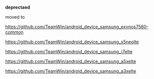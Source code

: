 **deprectaed**

moved to

https://github.com/TeamWin/android_device_samsung_exynos7580-common

https://github.com/TeamWin/android_device_samsung_s5neolte

https://github.com/TeamWin/android_device_samsung_j7elte

https://github.com/TeamWin/android_device_samsung_a5xelte

https://github.com/TeamWin/android_device_samsung_a3xelte